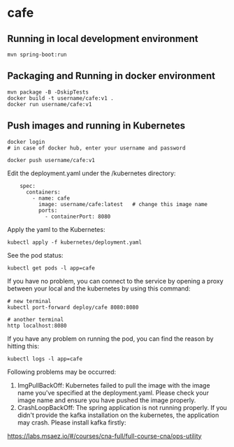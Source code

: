 # cafe

## Running in local development environment

```
mvn spring-boot:run
```

## Packaging and Running in docker environment

```
mvn package -B -DskipTests
docker build -t username/cafe:v1 .
docker run username/cafe:v1
```

## Push images and running in Kubernetes

```
docker login 
# in case of docker hub, enter your username and password

docker push username/cafe:v1
```

Edit the deployment.yaml under the /kubernetes directory:
```
    spec:
      containers:
        - name: cafe
          image: username/cafe:latest   # change this image name
          ports:
            - containerPort: 8080

```

Apply the yaml to the Kubernetes:
```
kubectl apply -f kubernetes/deployment.yaml
```

See the pod status:
```
kubectl get pods -l app=cafe
```

If you have no problem, you can connect to the service by opening a proxy between your local and the kubernetes by using this command:
```
# new terminal
kubectl port-forward deploy/cafe 8080:8080

# another terminal
http localhost:8080
```

If you have any problem on running the pod, you can find the reason by hitting this:
```
kubectl logs -l app=cafe
```

Following problems may be occurred:

1. ImgPullBackOff:  Kubernetes failed to pull the image with the image name you've specified at the deployment.yaml. Please check your image name and ensure you have pushed the image properly.
1. CrashLoopBackOff: The spring application is not running properly. If you didn't provide the kafka installation on the kubernetes, the application may crash. Please install kafka firstly:

https://labs.msaez.io/#/courses/cna-full/full-course-cna/ops-utility


